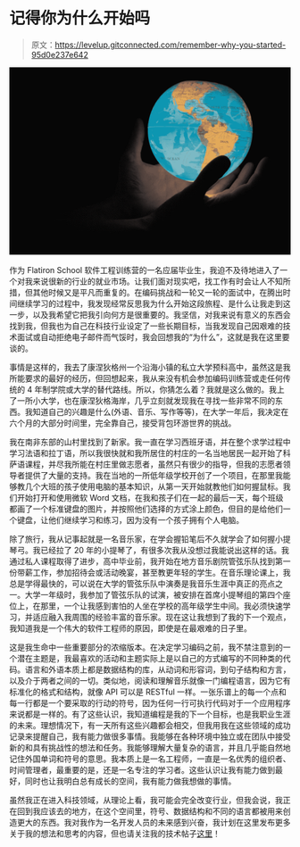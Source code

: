 # 记得你为什么开始吗

> 原文：<https://levelup.gitconnected.com/remember-why-you-started-95d0e237e642>

![](img/55153a0cbd601958733f53693403b71c.png)

作为 Flatiron School 软件工程训练营的一名应届毕业生，我迫不及待地进入了一个对我来说很新的行业的就业市场。让我们面对现实吧，找工作有时会让人不知所措，但其他时候又是平凡而重复的。在编码挑战和一轮又一轮的面试中，在腾出时间继续学习的过程中，我发现经常反思我为什么开始这段旅程、是什么让我走到这一步，以及我希望它把我引向何方是很重要的。我坚信，对我来说有意义的东西会找到我，但我也为自己在科技行业设定了一些长期目标，当我发现自己因艰难的技术面试或自动拒绝电子邮件而气馁时，我会回想我的“为什么”，这就是我在这里要谈的。

事情是这样的，我去了康涅狄格州一个沿海小镇的私立大学预科高中，虽然这是我所能要求的最好的经历，但回想起来，我从来没有机会参加编码训练营或走任何传统的 4 年制学院或大学的替代路线。所以，你猜怎么着？我就是这么做的。我上了一所小大学，也在康涅狄格海岸，几乎立刻就发现我在寻找一些非常不同的东西。我知道自己的兴趣是什么(外语、音乐、写作等等)，在大学一年后，我决定在六个月的大部分时间里，完全靠自己，接受背包环游世界的挑战。

我在南非东部的山村里找到了新家。我一直在学习西班牙语，并在整个求学过程中学习法语和拉丁语，所以我很快就和我所居住的村庄的一名当地居民一起开始了科萨语课程，并尽我所能在村庄里做志愿者，虽然只有很少的指导，但我的志愿者领导者提供了大量的支持。我在当地的一所低年级学校开创了一个项目，在那里我能够教几个大班的孩子使用电脑的基本知识，从第一天开始就教他们如何握鼠标。我们开始打开和使用微软 Word 文档，在我和孩子们在一起的最后一天，每个班级都画了一个标准键盘的图片，并按照他们选择的方式涂上颜色，但目的是给他们一个键盘，让他们继续学习和练习，因为没有一个孩子拥有个人电脑。

除了旅行，我从记事起就是一名音乐家，在学会握铅笔后不久就学会了如何握小提琴弓。我已经拉了 20 年的小提琴了，有很多次我从没想过我能说出这样的话。我通过私人课程取得了进步，高中毕业前，我开始在地方音乐剧院管弦乐队找到第一份带薪工作，参加招待会或活动晚宴，甚至教更年轻的学生。在音乐理论课上，我总是学得最快的，可以说在大学的管弦乐队中演奏是我音乐生涯中真正的亮点之一。大学一年级时，我参加了管弦乐队的试演，被安排在首席小提琴组的第四个座位上，在那里，一个让我感到害怕的人坐在学校的高年级学生中间。我必须快速学习，并适应融入我周围的经验丰富的音乐家。现在这让我想到了我的下一个观点，我知道我是一个伟大的软件工程师的原因，即使是在最艰难的日子里。

这是我生命中一些重要部分的浓缩版本。在决定学习编码之前，我不禁注意到的一个潜在主题是，我最喜欢的活动和主题实际上是以自己的方式编写的不同种类的代码。语言和外语本质上都是数据结构的库，从动词和形容词，到句子结构和方言，以及介于两者之间的一切。类似地，阅读和理解音乐就像一门编程语言，因为它有标准化的格式和结构，就像 API 可以是 RESTful 一样。一张乐谱上的每一个点和每一行都是一个要采取的行动的符号，因为任何一行可执行代码对于一个应用程序来说都是一样的。有了这些认识，我知道编程是我的下一个目标，也是我职业生涯的未来。理想情况下，有一天所有这些兴趣都会相交，但我用我在这些领域的成功记录来提醒自己，我有能力做很多事情。我能够在各种环境中独立或在团队中接受新的和具有挑战性的想法和任务。我能够理解大量复杂的语言，并且几乎能自然地记住外国单词和符号的意思。我本质上是一名工程师，一直是一名优秀的组织者、时间管理者，最重要的是，还是一名专注的学习者。这些认识让我有能力做到最好，同时也让我明白总有成长的空间，我有能力做我想做的事情。

虽然我正在进入科技领域，从理论上看，我可能会完全改变行业，但我会说，我正在回到我应该去的地方，在这个空间里，符号、数据结构和不同的语言都被用来创造更大的东西。我对我作为一名开发人员的未来感到兴奋，我计划在这里发布更多关于我的想法和思考的内容，但也请关注我的技术帖子[这里](https://dev.to/chdev)！
